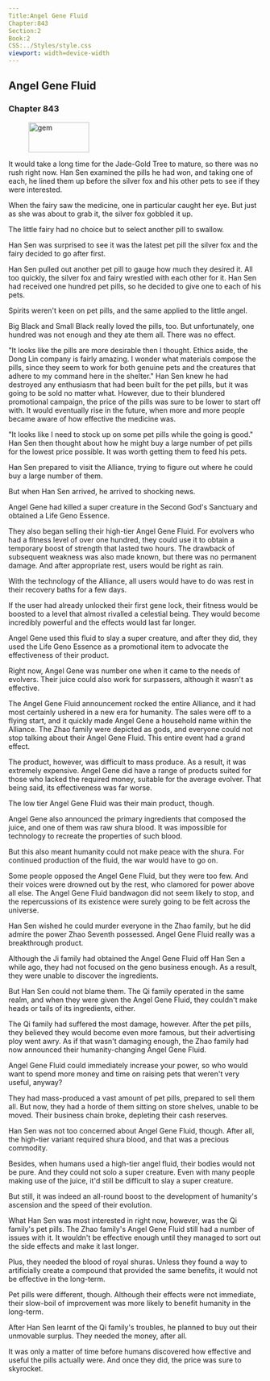 ```yaml
---
Title:Angel Gene Fluid 
Chapter:843 
Section:2 
Book:2 
CSS:../Styles/style.css 
viewport: width=device-width
---
```

  
## Angel Gene Fluid
### Chapter 843
  
<figure>
	<img src="../Images/gem.gif" alt="gem" id="gem" width="120" height="60" />
</figure>
  

  
It would take a long time for the Jade-Gold Tree to mature, so there was no rush right now. Han Sen examined the pills he had won, and taking one of each, he lined them up before the silver fox and his other pets to see if they were interested.

When the fairy saw the medicine, one in particular caught her eye. But just as she was about to grab it, the silver fox gobbled it up.

The little fairy had no choice but to select another pill to swallow.

Han Sen was surprised to see it was the latest pet pill the silver fox and the fairy decided to go after first.

Han Sen pulled out another pet pill to gauge how much they desired it. All too quickly, the silver fox and fairy wrestled with each other for it. Han Sen had received one hundred pet pills, so he decided to give one to each of his pets.

Spirits weren't keen on pet pills, and the same applied to the little angel.

Big Black and Small Black really loved the pills, too. But unfortunately, one hundred was not enough and they ate them all. There was no effect.

"It looks like the pills are more desirable then I thought. Ethics aside, the Dong Lin company is fairly amazing. I wonder what materials compose the pills, since they seem to work for both genuine pets and the creatures that adhere to my command here in the shelter." Han Sen knew he had destroyed any enthusiasm that had been built for the pet pills, but it was going to be sold no matter what. However, due to their blundered promotional campaign, the price of the pills was sure to be lower to start off with. It would eventually rise in the future, when more and more people became aware of how effective the medicine was.

"It looks like I need to stock up on some pet pills while the going is good." Han Sen then thought about how he might buy a large number of pet pills for the lowest price possible. It was worth getting them to feed his pets.

Han Sen prepared to visit the Alliance, trying to figure out where he could buy a large number of them.

But when Han Sen arrived, he arrived to shocking news.

Angel Gene had killed a super creature in the Second God's Sanctuary and obtained a Life Geno Essence.

They also began selling their high-tier Angel Gene Fluid. For evolvers who had a fitness level of over one hundred, they could use it to obtain a temporary boost of strength that lasted two hours. The drawback of subsequent weakness was also made known, but there was no permanent damage. And after appropriate rest, users would be right as rain.

With the technology of the Alliance, all users would have to do was rest in their recovery baths for a few days.

If the user had already unlocked their first gene lock, their fitness would be boosted to a level that almost rivalled a celestial being. They would become incredibly powerful and the effects would last far longer.

Angel Gene used this fluid to slay a super creature, and after they did, they used the Life Geno Essence as a promotional item to advocate the effectiveness of their product.

Right now, Angel Gene was number one when it came to the needs of evolvers. Their juice could also work for surpassers, although it wasn't as effective.

The Angel Gene Fluid announcement rocked the entire Alliance, and it had most certainly ushered in a new era for humanity. The sales were off to a flying start, and it quickly made Angel Gene a household name within the Alliance. The Zhao family were depicted as gods, and everyone could not stop talking about their Angel Gene Fluid. This entire event had a grand effect.

The product, however, was difficult to mass produce. As a result, it was extremely expensive. Angel Gene did have a range of products suited for those who lacked the required money, suitable for the average evolver. That being said, its effectiveness was far worse.

The low tier Angel Gene Fluid was their main product, though.

Angel Gene also announced the primary ingredients that composed the juice, and one of them was raw shura blood. It was impossible for technology to recreate the properties of such blood.

But this also meant humanity could not make peace with the shura. For continued production of the fluid, the war would have to go on.

Some people opposed the Angel Gene Fluid, but they were too few. And their voices were drowned out by the rest, who clamored for power above all else. The Angel Gene Fluid bandwagon did not seem likely to stop, and the repercussions of its existence were surely going to be felt across the universe.

Han Sen wished he could murder everyone in the Zhao family, but he did admire the power Zhao Seventh possessed. Angel Gene Fluid really was a breakthrough product.

Although the Ji family had obtained the Angel Gene Fluid off Han Sen a while ago, they had not focused on the geno business enough. As a result, they were unable to discover the ingredients.

But Han Sen could not blame them. The Qi family operated in the same realm, and when they were given the Angel Gene Fluid, they couldn't make heads or tails of its ingredients, either.

The Qi family had suffered the most damage, however. After the pet pills, they believed they would become even more famous, but their advertising ploy went awry. As if that wasn't damaging enough, the Zhao family had now announced their humanity-changing Angel Gene Fluid.

Angel Gene Fluid could immediately increase your power, so who would want to spend more money and time on raising pets that weren't very useful, anyway?

They had mass-produced a vast amount of pet pills, prepared to sell them all. But now, they had a horde of them sitting on store shelves, unable to be moved. Their business chain broke, depleting their cash reserves.

Han Sen was not too concerned about Angel Gene Fluid, though. After all, the high-tier variant required shura blood, and that was a precious commodity.

Besides, when humans used a high-tier angel fluid, their bodies would not be pure. And they could not solo a super creature. Even with many people making use of the juice, it'd still be difficult to slay a super creature.

But still, it was indeed an all-round boost to the development of humanity's ascension and the speed of their evolution.

What Han Sen was most interested in right now, however, was the Qi family's pet pills. The Zhao family's Angel Gene Fluid still had a number of issues with it. It wouldn't be effective enough until they managed to sort out the side effects and make it last longer.

Plus, they needed the blood of royal shuras. Unless they found a way to artificially create a compound that provided the same benefits, it would not be effective in the long-term.

Pet pills were different, though. Although their effects were not immediate, their slow-boil of improvement was more likely to benefit humanity in the long-term.

After Han Sen learnt of the Qi family's troubles, he planned to buy out their unmovable surplus. They needed the money, after all.

It was only a matter of time before humans discovered how effective and useful the pills actually were. And once they did, the price was sure to skyrocket.